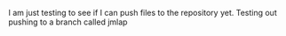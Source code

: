 I am just testing to see if I can push files to the repository yet.
Testing out pushing to a branch called jmlap
